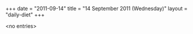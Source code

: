 +++
date = "2011-09-14"
title = "14 September 2011 (Wednesday)"
layout = "daily-diet"
+++

<p>&lt;no entries&gt;</p>